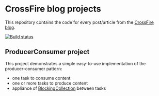 # CrossFire blog projects

This repository contains the code for every post/article from the <a href="https://arancan.wordpress.com/">CrossFire blog</a>.

[![Build status](https://ci.appveyor.com/api/projects/status/1sm6e4iv9ixhmxhy?svg=true)](https://ci.appveyor.com/project/anderson-rancan/crossfire)

## ProducerConsumer project

This project demonstrates a simple easy-to-use implementation of the producer-consumer pattern:
* one task to consume content
* one or more tasks to produce content
* appliance of <a href="https://msdn.microsoft.com/en-us/library/dd267312(v=vs.110).aspx">BlockingCollection</a> between tasks
